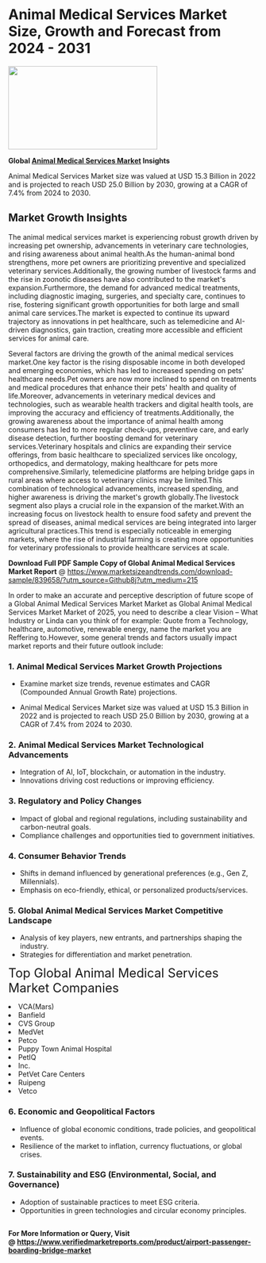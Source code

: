 <H1>Animal Medical Services Market Size, Growth and Forecast from 2024 - 2031</H1><img class="aligncenter size-medium wp-image-584254" src="https://thirdeyenews.in/wp-content/uploads/2024/09/Global-Market-Research-300x168.jpeg" alt="" width="300" height="168" /><p><strong>Global&nbsp;<a href="https://www.marketsizeandtrends.com/download-sample/839658/?utm_source=Github8j?utm_medium=215">Animal Medical Services Market</a> Insights</strong></p><p>Animal Medical Services Market size was valued at USD 15.3 Billion in 2022 and is projected to reach USD 25.0 Billion by 2030, growing at a CAGR of 7.4% from 2024 to 2030.</p><p><h2>Market Growth Insights</h2> <p>The animal medical services market is experiencing robust growth driven by increasing pet ownership, advancements in veterinary care technologies, and rising awareness about animal health.As the human-animal bond strengthens, more pet owners are prioritizing preventive and specialized veterinary services.Additionally, the growing number of livestock farms and the rise in zoonotic diseases have also contributed to the market's expansion.Furthermore, the demand for advanced medical treatments, including diagnostic imaging, surgeries, and specialty care, continues to rise, fostering significant growth opportunities for both large and small animal care services.The market is expected to continue its upward trajectory as innovations in pet healthcare, such as telemedicine and AI-driven diagnostics, gain traction, creating more accessible and efficient services for animal care.</p> <p>Several factors are driving the growth of the animal medical services market.One key factor is the rising disposable income in both developed and emerging economies, which has led to increased spending on pets' healthcare needs.Pet owners are now more inclined to spend on treatments and medical procedures that enhance their pets' health and quality of life.Moreover, advancements in veterinary medical devices and technologies, such as wearable health trackers and digital health tools, are improving the accuracy and efficiency of treatments.Additionally, the growing awareness about the importance of animal health among consumers has led to more regular check-ups, preventive care, and early disease detection, further boosting demand for veterinary services.Veterinary hospitals and clinics are expanding their service offerings, from basic healthcare to specialized services like oncology, orthopedics, and dermatology, making healthcare for pets more comprehensive.Similarly, telemedicine platforms are helping bridge gaps in rural areas where access to veterinary clinics may be limited.This combination of technological advancements, increased spending, and higher awareness is driving the market's growth globally.The livestock segment also plays a crucial role in the expansion of the market.With an increasing focus on livestock health to ensure food safety and prevent the spread of diseases, animal medical services are being integrated into larger agricultural practices.This trend is especially noticeable in emerging markets, where the rise of industrial farming is creating more opportunities for veterinary professionals to provide healthcare services at scale.<p><span class=""><strong>Download Full PDF Sample Copy of Global Animal Medical Services Market Report</strong> @ <a href="https://www.marketsizeandtrends.com/download-sample/839658/?utm_source=Github8j?utm_medium=215" target="_blank">https://www.marketsizeandtrends.com/download-sample/839658/?utm_source=Github8j?utm_medium=215</a></span></p><p>In order to make an accurate and perceptive description of future scope of a Global&nbsp;Animal Medical Services Market Market as Global&nbsp;Animal Medical Services Market Market of 2025, you need to describe a clear Vision &ndash; What Industry or Linda can you think of for example: Quote from a Technology, healthcare, automotive, renewable energy, name the market you are Reffering to.However, some general trends and factors usually impact market reports and their future outlook include:</p><h3>1.&nbsp;<strong>Animal Medical Services Market Growth Projections</strong></h3><ul><li>Examine market size trends, revenue estimates and CAGR (Compounded Annual Growth Rate) projections.</li><li><p>Animal Medical Services Market size was valued at USD 15.3 Billion in 2022 and is projected to reach USD 25.0 Billion by 2030, growing at a CAGR of 7.4% from 2024 to 2030.</p></li></ul><h3>2.&nbsp;<strong>Animal Medical Services Market Technological Advancements</strong></h3><ul><li>Integration of AI, IoT, blockchain, or automation in the industry.</li><li>Innovations driving cost reductions or improving efficiency.</li></ul><h3>3.&nbsp;<strong>Regulatory and Policy Changes</strong></h3><ul><li>Impact of global and regional regulations, including sustainability and carbon-neutral goals.</li><li>Compliance challenges and opportunities tied to government initiatives.</li></ul><h3>4.&nbsp;<strong>Consumer Behavior Trends</strong></h3><ul><li>Shifts in demand influenced by generational preferences (e.g., Gen Z, Millennials).</li><li>Emphasis on eco-friendly, ethical, or personalized products/services.</li></ul><h3>5.&nbsp;<strong>Global Animal Medical Services Market Competitive Landscape</strong></h3><ul><li>Analysis of key players, new entrants, and partnerships shaping the industry.</li><li>Strategies for differentiation and market penetration.</li></ul><p data-pm-slice="1 1 []"><span style="color: inherit; font-family: inherit; font-size: 25px;">Top Global Animal Medical Services Market Companies</span></p><div class="" data-test-id=""><p><li>VCA(Mars)</li><li> Banfield</li><li> CVS Group</li><li> MedVet</li><li> Petco</li><li> Puppy Town Animal Hospital</li><li> PetIQ</li><li> Inc.</li><li> PetVet Care Centers</li><li> Ruipeng</li><li> Vetco</li></p></div><h3>6.&nbsp;<strong>Economic and Geopolitical Factors</strong></h3><ul><li>Influence of global economic conditions, trade policies, and geopolitical events.</li><li>Resilience of the market to inflation, currency fluctuations, or global crises.</li></ul><h3>7.&nbsp;<strong>Sustainability and ESG (Environmental, Social, and Governance)</strong></h3><ul><li>Adoption of sustainable practices to meet ESG criteria.</li><li>Opportunities in green technologies and circular economy principles.</li></ul><h2><strong style="font-size: 14px;">For More Information or Query, Visit @&nbsp;</strong><a style="background-color: #ffffff; font-size: 14px;" href="https://www.marketsizeandtrends.com/report/animal-medical-services-market/" target="_blank">https://www.verifiedmarketreports.com/product/airport-passenger-boarding-bridge-market</a></h2>